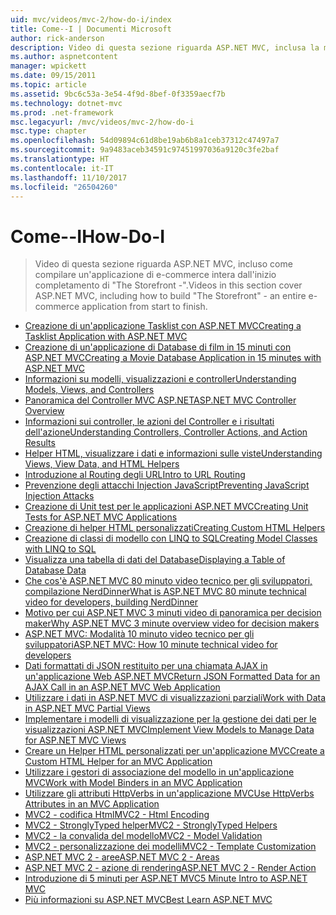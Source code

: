 ```yaml
---
uid: mvc/videos/mvc-2/how-do-i/index
title: Come--I | Documenti Microsoft
author: rick-anderson
description: Video di questa sezione riguarda ASP.NET MVC, inclusa la modalità di compilazione di un'applicazione di e-commerce intera dall'inizio completamento 'Storefront di'.
ms.author: aspnetcontent
manager: wpickett
ms.date: 09/15/2011
ms.topic: article
ms.assetid: 9bc6c53a-3e54-4f9d-8bef-0f3359aecf7b
ms.technology: dotnet-mvc
ms.prod: .net-framework
msc.legacyurl: /mvc/videos/mvc-2/how-do-i
msc.type: chapter
ms.openlocfilehash: 54d09894c61d8be19ab6b8a1ceb37312c47497a7
ms.sourcegitcommit: 9a9483aceb34591c97451997036a9120c3fe2baf
ms.translationtype: HT
ms.contentlocale: it-IT
ms.lasthandoff: 11/10/2017
ms.locfileid: "26504260"
---
```

<a name="how-do-i"></a><span data-ttu-id="e3573-103">Come--I</span><span class="sxs-lookup"><span data-stu-id="e3573-103">How-Do-I</span></span>
====================
> <span data-ttu-id="e3573-104">Video di questa sezione riguarda ASP.NET MVC, incluso come compilare un'applicazione di e-commerce intera dall'inizio completamento di "The Storefront -".</span><span class="sxs-lookup"><span data-stu-id="e3573-104">Videos in this section cover ASP.NET MVC, including how to build "The Storefront" - an entire e-commerce application from start to finish.</span></span>


- [<span data-ttu-id="e3573-105">Creazione di un'applicazione Tasklist con ASP.NET MVC</span><span class="sxs-lookup"><span data-stu-id="e3573-105">Creating a Tasklist Application with ASP.NET MVC</span></span>](creating-a-tasklist-application-with-aspnet-mvc.md)
- [<span data-ttu-id="e3573-106">Creazione di un'applicazione di Database di film in 15 minuti con ASP.NET MVC</span><span class="sxs-lookup"><span data-stu-id="e3573-106">Creating a Movie Database Application in 15 minutes with ASP.NET MVC</span></span>](creating-a-movie-database-application-in-15-minutes-with-aspnet-mvc.md)
- [<span data-ttu-id="e3573-107">Informazioni su modelli, visualizzazioni e controller</span><span class="sxs-lookup"><span data-stu-id="e3573-107">Understanding Models, Views, and Controllers</span></span>](understanding-models-views-and-controllers.md)
- [<span data-ttu-id="e3573-108">Panoramica del Controller MVC ASP.NET</span><span class="sxs-lookup"><span data-stu-id="e3573-108">ASP.NET MVC Controller Overview</span></span>](aspnet-mvc-controller-overview.md)
- [<span data-ttu-id="e3573-109">Informazioni sui controller, le azioni del Controller e i risultati dell'azione</span><span class="sxs-lookup"><span data-stu-id="e3573-109">Understanding Controllers, Controller Actions, and Action Results</span></span>](understanding-controllers-controller-actions-and-action-results.md)
- [<span data-ttu-id="e3573-110">Helper HTML, visualizzare i dati e informazioni sulle viste</span><span class="sxs-lookup"><span data-stu-id="e3573-110">Understanding Views, View Data, and HTML Helpers</span></span>](understanding-views-view-data-and-html-helpers.md)
- [<span data-ttu-id="e3573-111">Introduzione al Routing degli URL</span><span class="sxs-lookup"><span data-stu-id="e3573-111">Intro to URL Routing</span></span>](an-introduction-to-url-routing.md)
- [<span data-ttu-id="e3573-112">Prevenzione degli attacchi Injection JavaScript</span><span class="sxs-lookup"><span data-stu-id="e3573-112">Preventing JavaScript Injection Attacks</span></span>](preventing-javascript-injection-attacks.md)
- [<span data-ttu-id="e3573-113">Creazione di Unit test per le applicazioni ASP.NET MVC</span><span class="sxs-lookup"><span data-stu-id="e3573-113">Creating Unit Tests for ASP.NET MVC Applications</span></span>](creating-unit-tests-for-aspnet-mvc-applications.md)
- [<span data-ttu-id="e3573-114">Creazione di helper HTML personalizzati</span><span class="sxs-lookup"><span data-stu-id="e3573-114">Creating Custom HTML Helpers</span></span>](creating-custom-html-helpers.md)
- [<span data-ttu-id="e3573-115">Creazione di classi di modello con LINQ to SQL</span><span class="sxs-lookup"><span data-stu-id="e3573-115">Creating Model Classes with LINQ to SQL</span></span>](creating-model-classes-with-linq-to-sql.md)
- [<span data-ttu-id="e3573-116">Visualizza una tabella di dati del Database</span><span class="sxs-lookup"><span data-stu-id="e3573-116">Displaying a Table of Database Data</span></span>](displaying-a-table-of-database-data.md)
- [<span data-ttu-id="e3573-117">Che cos'è ASP.NET MVC 80 minuto video tecnico per gli sviluppatori, compilazione NerdDinner</span><span class="sxs-lookup"><span data-stu-id="e3573-117">What is ASP.NET MVC 80 minute technical video for developers, building NerdDinner</span></span>](what-is-aspnet-mvc-80-minute-technical-video-for-developers-building-nerddinner.md)
- [<span data-ttu-id="e3573-118">Motivo per cui ASP.NET MVC 3 minuti video di panoramica per decision maker</span><span class="sxs-lookup"><span data-stu-id="e3573-118">Why ASP.NET MVC 3 minute overview video for decision makers</span></span>](why-aspnet-mvc-3-minute-overview-video-for-decision-makers.md)
- [<span data-ttu-id="e3573-119">ASP.NET MVC: Modalità 10 minuto video tecnico per gli sviluppatori</span><span class="sxs-lookup"><span data-stu-id="e3573-119">ASP.NET MVC: How 10 minute technical video for developers</span></span>](aspnet-mvc-how-10-minute-technical-video-for-developers.md)
- [<span data-ttu-id="e3573-120">Dati formattati di JSON restituito per una chiamata AJAX in un'applicazione Web ASP.NET MVC</span><span class="sxs-lookup"><span data-stu-id="e3573-120">Return JSON Formatted Data for an AJAX Call in an ASP.NET MVC Web Application</span></span>](how-do-i-return-json-formatted-data-for-an-ajax-call-in-an-aspnet-mvc-web-application.md)
- [<span data-ttu-id="e3573-121">Utilizzare i dati in ASP.NET MVC di visualizzazioni parziali</span><span class="sxs-lookup"><span data-stu-id="e3573-121">Work with Data in ASP.NET MVC Partial Views</span></span>](how-do-i-work-with-data-in-aspnet-mvc-partial-views.md)
- [<span data-ttu-id="e3573-122">Implementare i modelli di visualizzazione per la gestione dei dati per le visualizzazioni ASP.NET MVC</span><span class="sxs-lookup"><span data-stu-id="e3573-122">Implement View Models to Manage Data for ASP.NET MVC Views</span></span>](how-do-i-implement-view-models-to-manage-data-for-aspnet-mvc-views.md)
- [<span data-ttu-id="e3573-123">Creare un Helper HTML personalizzati per un'applicazione MVC</span><span class="sxs-lookup"><span data-stu-id="e3573-123">Create a Custom HTML Helper for an MVC Application</span></span>](how-do-i-create-a-custom-html-helper-for-an-mvc-application.md)
- [<span data-ttu-id="e3573-124">Utilizzare i gestori di associazione del modello in un'applicazione MVC</span><span class="sxs-lookup"><span data-stu-id="e3573-124">Work with Model Binders in an MVC Application</span></span>](how-do-i-work-with-model-binders-in-an-mvc-application.md)
- [<span data-ttu-id="e3573-125">Utilizzare gli attributi HttpVerbs in un'applicazione MVC</span><span class="sxs-lookup"><span data-stu-id="e3573-125">Use HttpVerbs Attributes in an MVC Application</span></span>](how-do-i-use-httpverbs-attributes-in-an-mvc-application.md)
- [<span data-ttu-id="e3573-126">MVC2 - codifica Html</span><span class="sxs-lookup"><span data-stu-id="e3573-126">MVC2 - Html Encoding</span></span>](mvc2-html-encoding.md)
- [<span data-ttu-id="e3573-127">MVC2 - StronglyTyped helper</span><span class="sxs-lookup"><span data-stu-id="e3573-127">MVC2 - StronglyTyped Helpers</span></span>](mvc2-stronglytyped-helpers.md)
- [<span data-ttu-id="e3573-128">MVC2 - la convalida del modello</span><span class="sxs-lookup"><span data-stu-id="e3573-128">MVC2 - Model Validation</span></span>](mvc2-model-validation.md)
- [<span data-ttu-id="e3573-129">MVC2 - personalizzazione dei modelli</span><span class="sxs-lookup"><span data-stu-id="e3573-129">MVC2 - Template Customization</span></span>](mvc2-template-customization.md)
- [<span data-ttu-id="e3573-130">ASP.NET MVC 2 - aree</span><span class="sxs-lookup"><span data-stu-id="e3573-130">ASP.NET MVC 2 - Areas</span></span>](aspnet-mvc-2-areas.md)
- [<span data-ttu-id="e3573-131">ASP.NET MVC 2 - azione di rendering</span><span class="sxs-lookup"><span data-stu-id="e3573-131">ASP.NET MVC 2 - Render Action</span></span>](aspnet-mvc-2-render-action.md)
- [<span data-ttu-id="e3573-132">Introduzione di 5 minuti per ASP.NET MVC</span><span class="sxs-lookup"><span data-stu-id="e3573-132">5 Minute Intro to ASP.NET MVC</span></span>](5-minute-introduction-to-aspnet-mvc.md)
- [<span data-ttu-id="e3573-133">Più informazioni su ASP.NET MVC</span><span class="sxs-lookup"><span data-stu-id="e3573-133">Best Learn ASP.NET MVC</span></span>](how-to-best-learn-asp-net-mvc.md)
